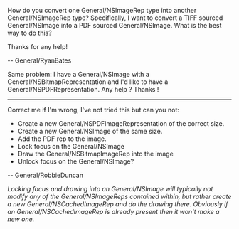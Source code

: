 How do you convert one General/NSImageRep type into another General/NSImageRep type? Specifically, I want to convert a TIFF sourced General/NSImage into a PDF sourced General/NSImage. What is the best way to do this?

Thanks for any help!

-- General/RyanBates

Same problem: I have a General/NSImage with a General/NSBitmapRepresentation and I'd like to have a General/NSPDFRepresentation. Any help ? Thanks !

----

Correct me if I'm wrong, I've not tried this but can you not:


* Create a new General/NSPDFImageRepresentation of the correct size.
* Create a new General/NSImage of the same size.
* Add the PDF rep to the image.
* Lock focus on the General/NSImage
* Draw the General/NSBitmapImageRep into the image
* Unlock focus on the General/NSImage?


-- General/RobbieDuncan

*Locking focus and drawing into an General/NSImage will typically not modify any of the General/NSImageRep<nowiki/>s contained within, but rather create a new General/NSCachedImageRep and do the drawing there. Obviously if an General/NSCachedImageRep is already present then it won't make a new one.*